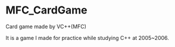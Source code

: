 # MFC_CardGame
Card game made by VC++(MFC)

It is a game I made for practice while studying C++ at 2005~2006.
